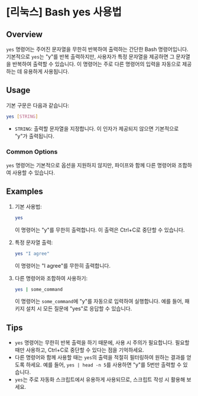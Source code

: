 # [리눅스] Bash yes 사용법

## Overview
`yes` 명령어는 주어진 문자열을 무한히 반복하여 출력하는 간단한 Bash 명령어입니다. 기본적으로 `yes`는 "y"를 반복 출력하지만, 사용자가 특정 문자열을 제공하면 그 문자열을 반복하여 출력할 수 있습니다. 이 명령어는 주로 다른 명령어의 입력을 자동으로 제공하는 데 유용하게 사용됩니다.

## Usage
기본 구문은 다음과 같습니다:

```bash
yes [STRING]
```

- `STRING`: 출력할 문자열을 지정합니다. 이 인자가 제공되지 않으면 기본적으로 "y"가 출력됩니다.

### Common Options
`yes` 명령어는 기본적으로 옵션을 지원하지 않지만, 파이프와 함께 다른 명령어와 조합하여 사용할 수 있습니다.

## Examples
1. 기본 사용법:
   ```bash
   yes
   ```
   이 명령어는 "y"를 무한히 출력합니다. 이 출력은 Ctrl+C로 중단할 수 있습니다.

2. 특정 문자열 출력:
   ```bash
   yes "I agree"
   ```
   이 명령어는 "I agree"를 무한히 출력합니다.

3. 다른 명령어와 조합하여 사용하기:
   ```bash
   yes | some_command
   ```
   이 명령어는 `some_command`에 "y"를 자동으로 입력하여 실행합니다. 예를 들어, 패키지 설치 시 모든 질문에 "yes"로 응답할 수 있습니다.

## Tips
- `yes` 명령어는 무한히 반복 출력을 하기 때문에, 사용 시 주의가 필요합니다. 필요할 때만 사용하고, Ctrl+C로 중단할 수 있다는 점을 기억하세요.
- 다른 명령어와 함께 사용할 때는 `yes`의 출력을 적절히 필터링하여 원하는 결과를 얻도록 하세요. 예를 들어, `yes | head -n 5`를 사용하면 "y"를 5번만 출력할 수 있습니다.
- `yes`는 주로 자동화 스크립트에서 유용하게 사용되므로, 스크립트 작성 시 활용해 보세요.